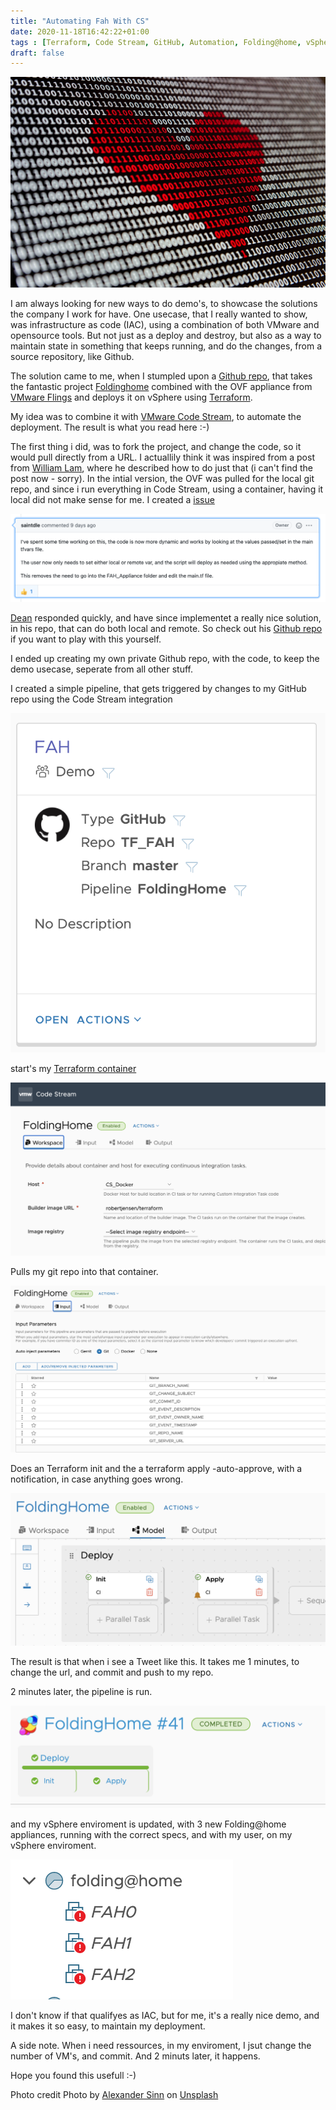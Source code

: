 ```yaml
---
title: "Automating Fah With CS"
date: 2020-11-18T16:42:22+01:00
tags : [Terraform, Code Stream, GitHub, Automation, Folding@home, vSphere]
draft: false
---
```

![Header](https://github.com/rhjensen79/robert-jensen.dk/blob/master/content%2Fimg%2Fautomating-fah-with-cs%2Ftop_picture.jpg)

I am always looking for new ways to do demo's, to showcase the solutions the company I work for have. 
One usecase, that I really wanted to show, was infrastructure as code (IAC), using a combination of both VMware and opensource tools.
But not just as a deploy and destroy, but also as a way to maintain state in something that keeps running, and do the changes, from a source repository, like Github.

The solution came to me, when I stumpled upon a [Github repo](https://github.com/saintdle/Terraform), that takes the fantastic project [Foldinghome](https://foldingathome.org) combined with the OVF appliance from [VMware Flings](https://flings.vmware.com/vmware-appliance-for-folding-home) and deploys it on vSphere using [Terraform](https://www.terraform.io).

My idea was to combine it with [VMware Code Stream](https://cloud.vmware.com/code-stream), to automate the deployment.
The result is what you read here :-) 

The first thing i did, was to fork the project, and change the code, so it would pull directly from a URL. I actuallily think it was inspired from a post from [William Lam](https://twitter.com/lamw), where he described how to do just that (i can't find the post now - sorry). 
In the intial version, the OVF was pulled for the local git repo, and since i run everything in Code Stream, using a container, having it local did not make sense for me. 
I created a [issue](ttps://github.com/saintdle/Terraform/pull/1#issuecomment-723975191)

![Issue](https://github.com/rhjensen79/robert-jensen.dk/blob/master/content%2Fimg%2Fautomating-fah-with-cs%2Fgithub_issue.png)

[Dean](https://twitter.com/saintdle) responded quickly, and have since implementet a really nice solution, in his repo, that can do both local and remote. So check out his [Github repo](https://github.com/saintdle/Terraform) if you want to play with this yourself.

I ended up creating my own private Github repo, with the code, to keep the demo usecase, seperate from all other stuff. 

I created a simple pipeline, that gets triggered by changes to my GitHub repo using the Code Stream integration

![Git](https://github.com/rhjensen79/robert-jensen.dk/blob/master/content%2Fimg%2Fautomating-fah-with-cs%2Fcs_git_webhook.png)

start's my [Terraform container](https://hub.docker.com/r/robertjensen/terraform)

![container](https://github.com/rhjensen79/robert-jensen.dk/blob/master/content%2Fimg%2Fautomating-fah-with-cs%2Fcs_docker_setting.png)

Pulls my git repo into that container.

![Git Settings](https://github.com/rhjensen79/robert-jensen.dk/blob/master/content%2Fimg%2Fautomating-fah-with-cs%2Fcs_git_settings.png)

Does an Terraform init and the a terraform apply -auto-approve, with a notification, in case anything goes wrong.

![Pipeline](https://github.com/rhjensen79/robert-jensen.dk/blob/master/content%2Fimg%2Fautomating-fah-with-cs%2Fcs_pipeline.png)

The result is that when i see a Tweet like this.
It takes me 1 minutes, to change the url, and commit and push to my repo.

2 minutes later, the pipeline is run.

![Pipeline complete](https://github.com/rhjensen79/robert-jensen.dk/blob/master/content%2Fimg%2Fautomating-fah-with-cs%2Fcs_pipeline_complete.png)

and my vSphere enviroment is updated, with 3 new Folding@home appliances, running with the correct specs, and with my user, on my vSphere enviroment.

![vSphere](https://github.com/rhjensen79/robert-jensen.dk/blob/master/content%2Fimg%2Fautomating-fah-with-cs%2Fvsphere.png)

I don't know if that qualifyes as IAC, but for me, it's a really nice demo, and it makes it so easy, to maintain my deployment.

A side note. When i need ressources, in my enviroment, I jsut change the number of VM's, and commit. And 2 minuts later, it happens. 

Hope you found this usefull :-) 


Photo credit
<span>Photo by <a href="https://unsplash.com/@swimstaralex?utm_source=unsplash&amp;utm_medium=referral&amp;utm_content=creditCopyText">Alexander Sinn</a> on <a href="https://unsplash.com/s/photos/code?utm_source=unsplash&amp;utm_medium=referral&amp;utm_content=creditCopyText">Unsplash</a></span>
